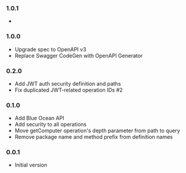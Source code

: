 ### 1.0.1
*

### 1.0.0
* Upgrade spec to OpenAPI v3
* Replace Swagger CodeGen with OpenAPI Generator

### 0.2.0
* Add JWT auth security definition and paths
* Fix duplicated JWT-related operation IDs #2

### 0.1.0
* Add Blue Ocean API
* Add security to all operations
* Move getComputer operation's depth parameter from path to query
* Remove package name and method prefix from definition names

### 0.0.1
* Initial version

